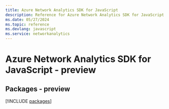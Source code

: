 ```yaml
---
title: Azure Network Analytics SDK for JavaScript
description: Reference for Azure Network Analytics SDK for JavaScript
ms.date: 05/27/2024
ms.topic: reference
ms.devlang: javascript
ms.service: networkanalytics
---
```

# Azure Network Analytics SDK for JavaScript - preview
## Packages - preview
[!INCLUDE [packages](network-analytics-index.md)]